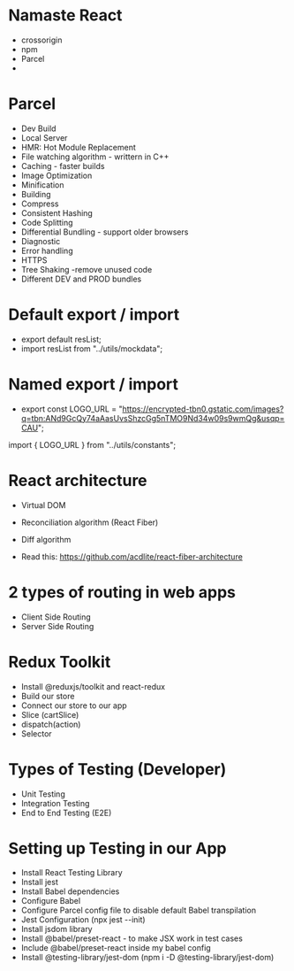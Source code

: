 # Namaste React

- crossorigin
- npm
- Parcel
-

# Parcel

- Dev Build
- Local Server
- HMR: Hot Module Replacement
- File watching algorithm - writtern in C++
- Caching - faster builds
- Image Optimization
- Minification
- Building
- Compress
- Consistent Hashing
- Code Splitting
- Differential Bundling - support older browsers
- Diagnostic
- Error handling
- HTTPS
- Tree Shaking -remove unused code
- Different DEV and PROD bundles

# Default export / import

- export default resList;
- import resList from "../utils/mockdata";

# Named export / import

- export const LOGO_URL =
  "https://encrypted-tbn0.gstatic.com/images?q=tbn:ANd9GcQy74aAasUvsShzcGg5nTMO9Nd34w09s9wmQg&usqp=CAU";

import { LOGO_URL } from "../utils/constants";

# React architecture

- Virtual DOM
- Reconciliation algorithm (React Fiber)
- Diff algorithm

- Read this:
  https://github.com/acdlite/react-fiber-architecture

# 2 types of routing in web apps

- Client Side Routing
- Server Side Routing

# Redux Toolkit

- Install @reduxjs/toolkit and react-redux
- Build our store
- Connect our store to our app
- Slice (cartSlice)
- dispatch(action)
- Selector

# Types of Testing (Developer)

- Unit Testing
- Integration Testing
- End to End Testing (E2E)

# Setting up Testing in our App

- Install React Testing Library
- Install jest
- Install Babel dependencies
- Configure Babel
- Configure Parcel config file to disable default Babel transpilation
- Jest Configuration (npx jest --init)
- Install jsdom library
- Install @babel/preset-react - to make JSX work in test cases
- Include @babel/preset-react inside my babel config
- Install @testing-library/jest-dom (npm i -D @testing-library/jest-dom)
